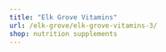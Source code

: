 ```yaml
---
title: "Elk Grove Vitamins"
url: /elk-grove/elk-grove-vitamins-3/
shop: nutrition supplements
---
```


